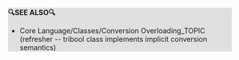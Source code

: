 <div style="margin:2em; background-color: #e0e0e0;">

<strong>🔍SEE ALSO🔍</strong>

 * Core Language/Classes/Conversion Overloading_TOPIC (refresher -- tribool class implements implicit conversion semantics)

</div>

